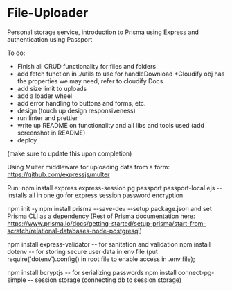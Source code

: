 # File-Uploader
Personal storage service, introduction to Prisma using Express and authentication using Passport

To do:
 - Finish all CRUD functionality for files and folders
 - add fetch function in ./utils to use for handleDownload
    *Cloudify obj has the properties we may need, refer to cloudify Docs
 - add size limit to uploads
 - add a loader wheel
 - add error handling to buttons and forms, etc.
 - design (touch up design responsiveness)
 - run linter and prettier
 - write up README on functionality and all libs and tools used
  (add screenshot in README)
 - deploy

    
(make sure to update this upon completion)

Using Multer middleware for uploading data from a form: https://github.com/expressjs/multer 

Run: npm install express express-session pg passport passport-local ejs -- installs all in one go for express session password encryption

npm init -y
npm install prisma --save-dev  --setup package.json and set Prisma CLI as a dependency
(Rest of Prisma documentation here: https://www.prisma.io/docs/getting-started/setup-prisma/start-from-scratch/relational-databases-node-postgresql)

npm install express-validator -- for sanitation and validation npm install dotenv -- for storing secure user data in env file (put require('dotenv').config() in root file to enable access in .env file);

npm install bcryptjs -- for serializing passwords npm install connect-pg-simple -- session storage (connecting db to session storage)